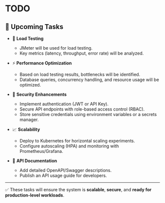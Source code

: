# TODO

## 📌 Upcoming Tasks

- 🧪 **Load Testing**
    - JMeter will be used for load testing.
    - Key metrics (latency, throughput, error rate) will be analyzed.

- ⚡ **Performance Optimization**
    - Based on load testing results, bottlenecks will be identified.
    - Database queries, concurrency handling, and resource usage will be optimized.

- 🔐 **Security Enhancements**
    - Implement authentication (JWT or API Key).
    - Secure API endpoints with role-based access control (RBAC).
    - Store sensitive credentials using environment variables or a secrets manager.

- 📈 **Scalability**
    - Deploy to Kubernetes for horizontal scaling experiments.
    - Configure autoscaling (HPA) and monitoring with Prometheus/Grafana.

- 📖 **API Documentation**
    - Add detailed OpenAPI/Swagger descriptions.
    - Publish an API usage guide for developers.

---

✅ These tasks will ensure the system is **scalable**, **secure**, and **ready for production-level workloads**.
